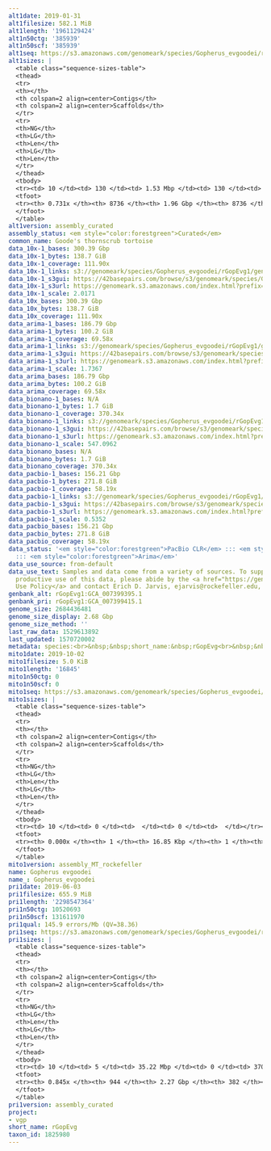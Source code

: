 ```yaml
---
alt1date: 2019-01-31
alt1filesize: 582.1 MiB
alt1length: '1961129424'
alt1n50ctg: '385939'
alt1n50scf: '385939'
alt1seq: https://s3.amazonaws.com/genomeark/species/Gopherus_evgoodei/rGopEvg1/assembly_curated/rGopEvg1.alt.cur.20190131.fasta.gz
alt1sizes: |
  <table class="sequence-sizes-table">
  <thead>
  <tr>
  <th></th>
  <th colspan=2 align=center>Contigs</th>
  <th colspan=2 align=center>Scaffolds</th>
  </tr>
  <tr>
  <th>NG</th>
  <th>LG</th>
  <th>Len</th>
  <th>LG</th>
  <th>Len</th>
  </tr>
  </thead>
  <tbody>
  <tr><td> 10 </td><td> 130 </td><td> 1.53 Mbp </td><td> 130 </td><td> 1.53 Mbp </td></tr><tr><td> 20 </td><td> 339 </td><td> 1.10 Mbp </td><td> 339 </td><td> 1.10 Mbp </td></tr><tr><td> 30 </td><td> 624 </td><td> 0.81 Mbp </td><td> 624 </td><td> 0.81 Mbp </td></tr><tr><td> 40 </td><td> 1015 </td><td> 0.58 Mbp </td><td> 1015 </td><td> 0.58 Mbp </td></tr><tr style="background-color:#cccccc;"><td> 50 </td><td> 1583 </td><td> 385.94 Kbp </td><td> 1583 </td><td> 385.94 Kbp </td></tr><tr><td> 60 </td><td> 2546 </td><td> 194.85 Kbp </td><td> 2546 </td><td> 194.85 Kbp </td></tr><tr><td> 70 </td><td> 5712 </td><td> 41.51 Kbp </td><td> 5712 </td><td> 41.51 Kbp </td></tr><tr><td> 80 </td><td> 0 </td><td>  </td><td> 0 </td><td>  </td></tr><tr><td> 90 </td><td> 0 </td><td>  </td><td> 0 </td><td>  </td></tr><tr><td> 100 </td><td> 0 </td><td>  </td><td> 0 </td><td>  </td></tr></tbody>
  <tfoot>
  <tr><th> 0.731x </th><th> 8736 </th><th> 1.96 Gbp </th><th> 8736 </th><th> 1.96 Gbp </th></tr>
  </tfoot>
  </table>
alt1version: assembly_curated
assembly_status: <em style="color:forestgreen">Curated</em>
common_name: Goode's thornscrub tortoise
data_10x-1_bases: 300.39 Gbp
data_10x-1_bytes: 138.7 GiB
data_10x-1_coverage: 111.90x
data_10x-1_links: s3://genomeark/species/Gopherus_evgoodei/rGopEvg1/genomic_data/10x/<br>
data_10x-1_s3gui: https://42basepairs.com/browse/s3/genomeark/species/Gopherus_evgoodei/rGopEvg1/genomic_data/10x/
data_10x-1_s3url: https://genomeark.s3.amazonaws.com/index.html?prefix=species/Gopherus_evgoodei/rGopEvg1/genomic_data/10x/
data_10x-1_scale: 2.0171
data_10x_bases: 300.39 Gbp
data_10x_bytes: 138.7 GiB
data_10x_coverage: 111.90x
data_arima-1_bases: 186.79 Gbp
data_arima-1_bytes: 100.2 GiB
data_arima-1_coverage: 69.58x
data_arima-1_links: s3://genomeark/species/Gopherus_evgoodei/rGopEvg1/genomic_data/arima/<br>
data_arima-1_s3gui: https://42basepairs.com/browse/s3/genomeark/species/Gopherus_evgoodei/rGopEvg1/genomic_data/arima/
data_arima-1_s3url: https://genomeark.s3.amazonaws.com/index.html?prefix=species/Gopherus_evgoodei/rGopEvg1/genomic_data/arima/
data_arima-1_scale: 1.7367
data_arima_bases: 186.79 Gbp
data_arima_bytes: 100.2 GiB
data_arima_coverage: 69.58x
data_bionano-1_bases: N/A
data_bionano-1_bytes: 1.7 GiB
data_bionano-1_coverage: 370.34x
data_bionano-1_links: s3://genomeark/species/Gopherus_evgoodei/rGopEvg1/genomic_data/bionano/<br>
data_bionano-1_s3gui: https://42basepairs.com/browse/s3/genomeark/species/Gopherus_evgoodei/rGopEvg1/genomic_data/bionano/
data_bionano-1_s3url: https://genomeark.s3.amazonaws.com/index.html?prefix=species/Gopherus_evgoodei/rGopEvg1/genomic_data/bionano/
data_bionano-1_scale: 547.0962
data_bionano_bases: N/A
data_bionano_bytes: 1.7 GiB
data_bionano_coverage: 370.34x
data_pacbio-1_bases: 156.21 Gbp
data_pacbio-1_bytes: 271.8 GiB
data_pacbio-1_coverage: 58.19x
data_pacbio-1_links: s3://genomeark/species/Gopherus_evgoodei/rGopEvg1/genomic_data/pacbio/<br>
data_pacbio-1_s3gui: https://42basepairs.com/browse/s3/genomeark/species/Gopherus_evgoodei/rGopEvg1/genomic_data/pacbio/
data_pacbio-1_s3url: https://genomeark.s3.amazonaws.com/index.html?prefix=species/Gopherus_evgoodei/rGopEvg1/genomic_data/pacbio/
data_pacbio-1_scale: 0.5352
data_pacbio_bases: 156.21 Gbp
data_pacbio_bytes: 271.8 GiB
data_pacbio_coverage: 58.19x
data_status: '<em style="color:forestgreen">PacBio CLR</em> ::: <em style="color:forestgreen">10x</em>
  ::: <em style="color:forestgreen">Arima</em>'
data_use_source: from-default
data_use_text: Samples and data come from a variety of sources. To support fair and
  productive use of this data, please abide by the <a href="https://genome10k.soe.ucsc.edu/data-use-policies/">Data
  Use Policy</a> and contact Erich D. Jarvis, ejarvis@rockefeller.edu, with any questions.
genbank_alt: rGopEvg1:GCA_007399395.1
genbank_pri: rGopEvg1:GCA_007399415.1
genome_size: 2684436481
genome_size_display: 2.68 Gbp
genome_size_method: ''
last_raw_data: 1529613892
last_updated: 1570720002
metadata: species:<br>&nbsp;&nbsp;short_name:&nbsp;rGopEvg<br>&nbsp;&nbsp;name:&nbsp;Gopherus&nbsp;evgoodei<br>&nbsp;&nbsp;taxon_id:&nbsp;1825980<br>&nbsp;&nbsp;common_name:&nbsp;Goode's&nbsp;thornscrub&nbsp;tortoise<br>&nbsp;&nbsp;order:<br>&nbsp;&nbsp;&nbsp;&nbsp;name:&nbsp;Testudines<br>&nbsp;&nbsp;family:<br>&nbsp;&nbsp;&nbsp;&nbsp;name:&nbsp;Testudinidae<br>&nbsp;&nbsp;individuals:<br>&nbsp;&nbsp;&nbsp;&nbsp;-&nbsp;short_name:&nbsp;rGopEvg1<br>&nbsp;&nbsp;genome_size:&nbsp;2684436481<br>&nbsp;&nbsp;genome_size_method:<br>&nbsp;&nbsp;project:&nbsp;[&nbsp;vgp&nbsp;]<br>
mito1date: 2019-10-02
mito1filesize: 5.0 KiB
mito1length: '16845'
mito1n50ctg: 0
mito1n50scf: 0
mito1seq: https://s3.amazonaws.com/genomeark/species/Gopherus_evgoodei/rGopEvg1/assembly_MT_rockefeller/rGopEvg1.MT.20191002.fasta.gz
mito1sizes: |
  <table class="sequence-sizes-table">
  <thead>
  <tr>
  <th></th>
  <th colspan=2 align=center>Contigs</th>
  <th colspan=2 align=center>Scaffolds</th>
  </tr>
  <tr>
  <th>NG</th>
  <th>LG</th>
  <th>Len</th>
  <th>LG</th>
  <th>Len</th>
  </tr>
  </thead>
  <tbody>
  <tr><td> 10 </td><td> 0 </td><td>  </td><td> 0 </td><td>  </td></tr><tr><td> 20 </td><td> 0 </td><td>  </td><td> 0 </td><td>  </td></tr><tr><td> 30 </td><td> 0 </td><td>  </td><td> 0 </td><td>  </td></tr><tr><td> 40 </td><td> 0 </td><td>  </td><td> 0 </td><td>  </td></tr><tr style="background-color:#cccccc;"><td> 50 </td><td> 0 </td><td style="background-color:#ff8888;">  </td><td> 0 </td><td style="background-color:#ff8888;">  </td></tr><tr><td> 60 </td><td> 0 </td><td>  </td><td> 0 </td><td>  </td></tr><tr><td> 70 </td><td> 0 </td><td>  </td><td> 0 </td><td>  </td></tr><tr><td> 80 </td><td> 0 </td><td>  </td><td> 0 </td><td>  </td></tr><tr><td> 90 </td><td> 0 </td><td>  </td><td> 0 </td><td>  </td></tr><tr><td> 100 </td><td> 0 </td><td>  </td><td> 0 </td><td>  </td></tr></tbody>
  <tfoot>
  <tr><th> 0.000x </th><th> 1 </th><th> 16.85 Kbp </th><th> 1 </th><th> 16.85 Kbp </th></tr>
  </tfoot>
  </table>
mito1version: assembly_MT_rockefeller
name: Gopherus evgoodei
name_: Gopherus_evgoodei
pri1date: 2019-06-03
pri1filesize: 655.9 MiB
pri1length: '2298547364'
pri1n50ctg: 10520693
pri1n50scf: 131611970
pri1qual: 145.9 errors/Mb (QV=38.36)
pri1seq: https://s3.amazonaws.com/genomeark/species/Gopherus_evgoodei/rGopEvg1/assembly_curated/rGopEvg1.pri.cur.20190603.fasta.gz
pri1sizes: |
  <table class="sequence-sizes-table">
  <thead>
  <tr>
  <th></th>
  <th colspan=2 align=center>Contigs</th>
  <th colspan=2 align=center>Scaffolds</th>
  </tr>
  <tr>
  <th>NG</th>
  <th>LG</th>
  <th>Len</th>
  <th>LG</th>
  <th>Len</th>
  </tr>
  </thead>
  <tbody>
  <tr><td> 10 </td><td> 5 </td><td> 35.22 Mbp </td><td> 0 </td><td> 370.34 Mbp </td></tr><tr><td> 20 </td><td> 15 </td><td> 24.11 Mbp </td><td> 1 </td><td> 299.45 Mbp </td></tr><tr><td> 30 </td><td> 29 </td><td> 16.81 Mbp </td><td> 2 </td><td> 225.14 Mbp </td></tr><tr><td> 40 </td><td> 47 </td><td> 13.53 Mbp </td><td> 4 </td><td> 147.43 Mbp </td></tr><tr style="background-color:#cccccc;"><td> 50 </td><td> 69 </td><td style="background-color:#88ff88;"> 10.52 Mbp </td><td> 6 </td><td style="background-color:#88ff88;"> 131.61 Mbp </td></tr><tr><td> 60 </td><td> 101 </td><td> 6.90 Mbp </td><td> 8 </td><td> 108.93 Mbp </td></tr><tr><td> 70 </td><td> 149 </td><td> 4.21 Mbp </td><td> 11 </td><td> 44.29 Mbp </td></tr><tr><td> 80 </td><td> 260 </td><td> 1.12 Mbp </td><td> 21 </td><td> 17.27 Mbp </td></tr><tr><td> 90 </td><td> 0 </td><td>  </td><td> 0 </td><td>  </td></tr><tr><td> 100 </td><td> 0 </td><td>  </td><td> 0 </td><td>  </td></tr></tbody>
  <tfoot>
  <tr><th> 0.845x </th><th> 944 </th><th> 2.27 Gbp </th><th> 382 </th><th> 2.30 Gbp </th></tr>
  </tfoot>
  </table>
pri1version: assembly_curated
project:
- vgp
short_name: rGopEvg
taxon_id: 1825980
---
```

